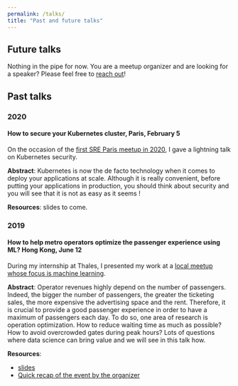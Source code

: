 ```yaml
---
permalink: /talks/
title: "Past and future talks"
---
```


## Future talks

Nothing in the pipe for now. You are a meetup organizer and are looking for a speaker? Please feel free to [reach out](https://twitter.com/benoit_goujon)!

## Past talks

### 2020

#### How to secure your Kubernetes cluster, Paris, February 5

On the occasion of the [first SRE Paris meetup in 2020](https://www.meetup.com/fr-FR/Site-Reliability-Engineering-Paris/events/267958407/), I gave a lightning talk on Kubernetes security. 

**Abstract**: Kubernetes is now the de facto technology when it comes to deploy your applications at scale. Although it is really convenient, before putting your applications in production, you should think about security and you will see that it is not as easy as it seems !

**Resources**: slides to come.

### 2019

#### How to help metro operators optimize the passenger experience using ML? Hong Kong, June 12

During my internship at Thales, I presented my work at a [local meetup whose focus is machine learning](https://www.meetup.com/fr-FR/Hong-Kong-Machine-Learning-Meetup/events/fhfxzqyzjbzb/).

**Abstract**: Operator revenues highly depend on the number of passengers. Indeed, the bigger the number of passengers, the greater the ticketing sales, the more expensive the advertising space and the rent. Therefore, it is crucial to provide a good passenger experience in order to have a maximum of passengers each day. To do so, one area of research is operation optimization. How to reduce waiting time as much as possible? How to avoid overcrowded gates during peak hours? Lots of questions where data science can bring value and we will see in this talk how.

**Resources**:

* [slides](https://drive.google.com/file/d/1FyDTvDDkaafwrzctouqGzNTg8PaIjrtJ/view)
* [Quick recap of the event by the organizer](http://marti.ai/hkml/2019/06/12/hkml-s1e11.html) 
